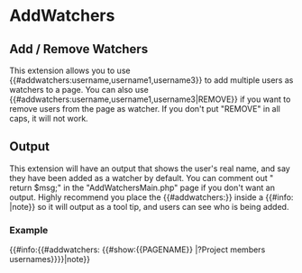 # AddWatchers

## Add / Remove Watchers
This extension allows you to use {{#addwatchers:username,username1,username3}} to add multiple users as watchers to a page. You can also use {{#addwatchers:username,username1,username3|REMOVE}} if you want to remove users from the page as watcher. If you don't put "REMOVE" in all caps, it will not work.

## Output
This extension will have an output that shows the user's real name, and say they have been added as a watcher by default. You can comment out "	return $msg;" in the "AddWatchersMain.php" page if you don't want an output. Highly recommend you place the {{#addwatchers:}} inside a {{#info:  |note}} so it will output as a tool tip, and users can see who is being added. 

### Example
{{#info:{{#addwatchers: {{#show:{{PAGENAME}} |?Project members usernames}}}}|note}} 
